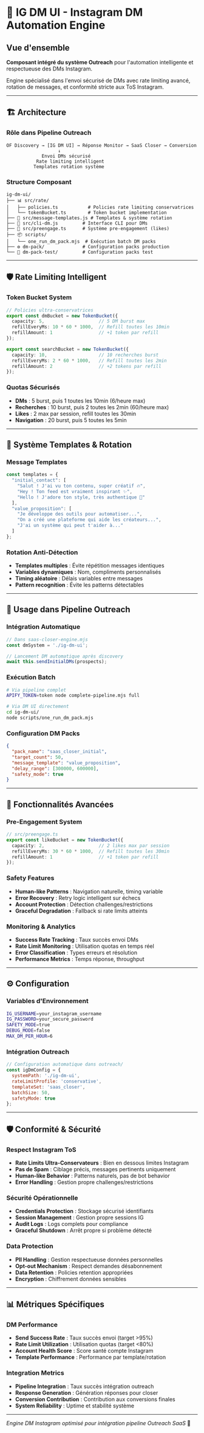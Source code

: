 # 📱 IG DM UI - Instagram DM Automation Engine

## Vue d'ensemble

**Composant intégré du système Outreach** pour l'automation intelligente et respectueuse des DMs Instagram.

Engine spécialisé dans l'envoi sécurisé de DMs avec rate limiting avancé, rotation de messages, et conformité stricte aux ToS Instagram.

---

## 🏗️ Architecture

### Rôle dans Pipeline Outreach
```
OF Discovery → [IG DM UI] → Réponse Monitor → SaaS Closer → Conversion
                   ↓
             Envoi DMs sécurisé
           Rate limiting intelligent
          Templates rotation système
```

### Structure Composant
```
ig-dm-ui/
├── 📊 src/rate/
│   ├── policies.ts           # Policies rate limiting conservatrices
│   └── tokenBucket.ts        # Token bucket implementation
├── 📝 src/message-templates.js # Templates & système rotation
├── 🤖 src/cli-dm.js         # Interface CLI pour DMs
├── 🔄 src/preengage.ts      # Système pre-engagement (likes)
├── 📦 scripts/
│   └── one_run_dm_pack.mjs  # Exécution batch DM packs
├── ⚙️ dm-pack/              # Configuration packs production
└── 🧪 dm-pack-test/         # Configuration packs test
```

---

## 🛡️ Rate Limiting Intelligent

### Token Bucket System
```typescript
// Policies ultra-conservatrices
export const dmBucket = new TokenBucket({
  capacity: 5,                    // 5 DM burst max
  refillEveryMs: 10 * 60 * 1000,  // Refill toutes les 10min
  refillAmount: 1                 // +1 token par refill
});

export const searchBucket = new TokenBucket({
  capacity: 10,                   // 10 recherches burst
  refillEveryMs: 2 * 60 * 1000,   // Refill toutes les 2min
  refillAmount: 2                 // +2 tokens par refill
});
```

### Quotas Sécurisés
- **DMs** : 5 burst, puis 1 toutes les 10min (6/heure max)
- **Recherches** : 10 burst, puis 2 toutes les 2min (60/heure max)
- **Likes** : 2 max par session, refill toutes les 30min
- **Navigation** : 20 burst, puis 5 toutes les 5min

---

## 📝 Système Templates & Rotation

### Message Templates
```javascript
const templates = {
  "initial_contact": [
    "Salut ! J'ai vu ton contenu, super créatif 🔥",
    "Hey ! Ton feed est vraiment inspirant ✨", 
    "Hello ! J'adore ton style, très authentique 💫"
  ],
  "value_proposition": [
    "Je développe des outils pour automatiser...",
    "On a créé une plateforme qui aide les créateurs...",
    "J'ai un système qui peut t'aider à..."
  ]
};
```

### Rotation Anti-Détection
- **Templates multiples** : Évite répétition messages identiques
- **Variables dynamiques** : Nom, compliments personnalisés
- **Timing aléatoire** : Délais variables entre messages
- **Pattern recognition** : Évite les patterns détectables

---

## 🚀 Usage dans Pipeline Outreach

### Intégration Automatique
```javascript
// Dans saas-closer-engine.mjs
const dmSystem = './ig-dm-ui';

// Lancement DM automatique après discovery
await this.sendInitialDMs(prospects);
```

### Exécution Batch
```bash
# Via pipeline complet
APIFY_TOKEN=token node complete-pipeline.mjs full

# Via DM UI directement  
cd ig-dm-ui/
node scripts/one_run_dm_pack.mjs
```

### Configuration DM Packs
```json
{
  "pack_name": "saas_closer_initial",
  "target_count": 50,
  "message_template": "value_proposition",
  "delay_range": [300000, 600000],
  "safety_mode": true
}
```

---

## 🔧 Fonctionnalités Avancées

### Pre-Engagement System
```typescript
// src/preengage.ts
export const likeBucket = new TokenBucket({
  capacity: 2,                    // 2 likes max par session
  refillEveryMs: 30 * 60 * 1000,  // Refill toutes les 30min
  refillAmount: 1                 // +1 token par refill
});
```

### Safety Features
- **Human-like Patterns** : Navigation naturelle, timing variable
- **Error Recovery** : Retry logic intelligent sur échecs
- **Account Protection** : Détection challenges/restrictions
- **Graceful Degradation** : Fallback si rate limits atteints

### Monitoring & Analytics
- **Success Rate Tracking** : Taux succès envoi DMs
- **Rate Limit Monitoring** : Utilisation quotas en temps réel
- **Error Classification** : Types erreurs et résolution
- **Performance Metrics** : Temps réponse, throughput

---

## ⚙️ Configuration

### Variables d'Environnement
```bash
IG_USERNAME=your_instagram_username
IG_PASSWORD=your_secure_password
SAFETY_MODE=true
DEBUG_MODE=false
MAX_DM_PER_HOUR=6
```

### Intégration Outreach
```javascript
// Configuration automatique dans outreach/
const igDmConfig = {
  systemPath: './ig-dm-ui',
  rateLimitProfile: 'conservative',
  templateSet: 'saas_closer',
  batchSize: 50,
  safetyMode: true
};
```

---

## 🛡️ Conformité & Sécurité

### Respect Instagram ToS
- **Rate Limits Ultra-Conservateurs** : Bien en dessous limites Instagram
- **Pas de Spam** : Ciblage précis, messages pertinents uniquement
- **Human-like Behavior** : Patterns naturels, pas de bot behavior
- **Error Handling** : Gestion propre challenges/restrictions

### Sécurité Opérationnelle
- **Credentials Protection** : Stockage sécurisé identifiants
- **Session Management** : Gestion propre sessions IG
- **Audit Logs** : Logs complets pour compliance
- **Graceful Shutdown** : Arrêt propre si problème détecté

### Data Protection
- **PII Handling** : Gestion respectueuse données personnelles
- **Opt-out Mechanism** : Respect demandes désabonnement
- **Data Retention** : Policies retention appropriées
- **Encryption** : Chiffrement données sensibles

---

## 📊 Métriques Spécifiques

### DM Performance
- **Send Success Rate** : Taux succès envoi (target >95%)
- **Rate Limit Utilization** : Utilisation quotas (target <80%)
- **Account Health Score** : Score santé compte Instagram
- **Template Performance** : Performance par template/rotation

### Integration Metrics
- **Pipeline Integration** : Taux succès intégration outreach
- **Response Generation** : Génération réponses pour closer
- **Conversion Contribution** : Contribution aux conversions finales
- **System Reliability** : Uptime et stabilité système

---

*Engine DM Instagram optimisé pour intégration pipeline Outreach SaaS* 🎯